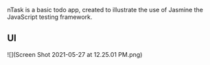 nTask is a basic todo app, created to illustrate the use of Jasmine the JavaScript testing framework.

## UI 

![](Screen Shot 2021-05-27 at 12.25.01 PM.png)